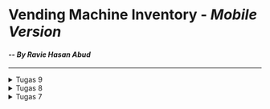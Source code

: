 # Vending Machine Inventory - _Mobile Version_

#### _-- By Ravie Hasan Abud_

<hr>

<details>

<summary>Tugas 9</summary>

## 1. Apakah bisa kita melakukan pengambilan data JSON tanpa membuat model terlebih dahulu? Jika iya, apakah hal tersebut lebih baik daripada membuat model sebelum melakukan pengambilan data JSON?

## 2. Jelaskan fungsi dari CookieRequest dan jelaskan mengapa _instance_ CookieRequest perlu untuk dibagikan ke semua komponen di aplikasi Flutter.

## 3. Jelaskan mekanisme pengambilan data dari JSON hingga dapat ditampilkan pada Flutter.

## 4. Jelaskan mekanisme autentikasi dari input data akun pada Flutter ke Django hingga selesainya proses autentikasi oleh Django dan tampilnya menu pada Flutter.

## 5. Sebutkan seluruh _widget_ yang kamu pakai pada tugas ini dan jelaskan fungsinya masing-masing.

## 6. Jelaskan bagaimana cara kamu mengimplementasikan _checklist_ di atas secara _step-by-step_! (bukan hanya sekadar mengikuti tutorial).

- [ ] Memastikan _deployment_ proyek tugas Django kamu telah berjalan dengan baik.
- [ ] Membuat halaman login pada proyek tugas Flutter.
- [ ] Mengintegrasikan sistem autentikasi Django dengan proyek tugas Flutter.
- [ ] Membuat model kustom sesuai dengan proyek aplikasi Django.
- [ ] Membuat halaman yang berisi daftar semua item yang terdapat pada _endpoint_ `JSON` di Django yang telah kamu _deploy_.
  - [ ] Tampilkan _name_, _amount_, dan _description_ dari masing-masing item pada halaman ini.
- [ ] Membuat halaman detail untuk setiap item yang terdapat pada halaman daftar Item.
  - [ ] Halaman ini dapat diakses dengan menekan salah satu item pada halaman daftar Item.
  - [ ] Tampilkan seluruh atribut pada model item kamu pada halaman ini.
  - [ ] Tambahkan tombol untuk kembali ke halaman daftar item.

</details>

<details>

<summary>Tugas 8</summary>

## 1. Jelaskan perbedaan antara `Navigator.push()` dan `Navigator.pushReplacement()`, disertai dengan contoh mengenai penggunaan kedua metode tersebut yang tepat!

- `Navigator.push()`
  - `push() new page`
  - Menambahkan suatu route ke dalam stack route yang dimanage oleh Navigator
  - Dapat kembali ke page sebelumnya dengan tombol back karena pagenya tidak di `pop()`, hanya saja berada tepat di bawah new page pada stack route
- `Navigator.pushReplacement()`
  - `push() current page kemudian pop() new page`
  - Menghapus route yang sedang ditampilkan dan menggantinya dengan suatu route baru
  - Tidak dapat kembali ke page sebelumnya dengan tombol back karena page sebelumnya telah di `pop()`, sehingga tidak ada di di bawah new page pada stack route

## 2. Jelaskan masing-masing _layout_ widget pada Flutter dan konteks penggunaannya masing-masing!

- `Container` => Biasanya menampung beberapa widget. Dapat digunakan untuk kustomisasi seperti background color, margin, padding, etc.
- `Row` => Menyusun childrennya pada 1 row yang sama (horizontally). Dapat digunakan untuk menata letak widget jika ingin ditempatkan pada 1 row yang sama.
- `Column` => Menyusun childrennya pada 1 column yang sama (vertically). Dapat digunakan untuk menata letak widget jika ingin ditempatkan pada 1 column yang sama.
- `ListView` => Menyusun childrennya Dapat digunakan untuk menampilkan list daftar item seperti pada left drawer di tugas ini.
- `Stack` => Menyusun childrennya secara bertumpuk (stack). Widget children akan diatur relatif terhadap satu sama lain. Dapat digunakan untuk handle widget yang mungkin overlap.
- `Expanded` => Mengontrol agar widget dapat mengisi ruang sebanyak mungkin (expand). Dapat digunakan untuk memberikan extra space pada widget.
- `Flexible` => Mengontrol seberapa besar space yang dapat diisi oleh childrennya. Dapat digunakan untuk membatasi seberapa kecil/besar space yang dapat digunakan widget.
- `GridView` => Menyusun childrennya dalam format matrix (grid). Dapatdigunakan untuk membuat tabel, menyusun card, dan lain sebagainya.
- `Wrap` => Menyusun childrennya dalam format row dan column, jika spacenya tidak cukup widget akan berpindah ke row atau column berikutnya. Dapat digunakan untuk menyesuaikan ukuran setiap row/column, menghandle agar widget tidak overflow, dan lain sebagainya.

## 3. Sebutkan apa saja elemen input pada form yang kamu pakai pada tugas kali ini dan jelaskan mengapa kamu menggunakan elemen input tersebut!

- `Form` => Saya gunakan untuk membuat dan mengelola formulir. Saya gunakan juga untuk validasi input dan menyimpan input pengguna apabila sudah sesuai.
- `SingleChildScrollView` => Saya gunakan untuk page dapat discroll apabila konten lebih besar dari ukuran screen.
- `Column` => Saya gunakan untuk mengatur widget childnya dalam kolom vertikal.
- `Padding` => Saya gunakan untuk mengatur jarak (padding) di sekitar widget childnya.
- `TextFormField` => Saya gunakan untuk tempat pengguna memberikan input, kemudian akan diproses oleh program untuk validasi input dan menyimpannya.
- `Text` => Saya gunakan untuk menampilkan teks pada page.
- `TextStyle` => Saya gunakan untuk kustomisasi teks pada page (color, size, etc.). Saya gunakan juga untuk mengubah warna text pada `TextFormField`.
- `InputDecoration` => Saya gunakan untuk mengatur dekorasi elemen input seperti label, icon, dan text style.
- `OutlineInputBorder` => Saya gunakan untuk memberikan outline pada `TextFormField`.
- `Align` => Saya gunakan untuk mengatur posisi (alignment) widget childrennya.
- `ElevatedButton` => Saya gunakan untuk efek peninggian dan memberikan respon ketika diklik.
- `ButtonStyle` => Saya gunakan untuk menentukan style button.
- `TextButton` => Saya gunakan untuk menampilkan button `OK`.

## 4. Bagaimana penerapan _clean architecture_ pada aplikasi Flutter?

- Clean architecture pada aplikasi Flutter memisahkan kode menjadi beberapa lapisan (layer) dengan tujuan penggunaan yang berbeda.
- Separation of concern.
- Dengan pemisahan lapisan tersebut, akan memudahkan proses perancangan aplikasi dan proses debugging aplikasi apabila terdapat error karena telah terpisahkan di awal dan hanya perlu mengubah bagian yang error.
- Contoh pemisahan komponennya adalah user interface, dependencies injection, testing, domain, data, dan lain sebagainya.

## 5. Jelaskan bagaimana cara kamu mengimplementasikan _checklist_ secara _step-by-step_! (bukan hanya sekadar mengikuti tutorial)

- [ ] Membuat minimal satu halaman baru pada aplikasi, yaitu halaman formulir tambah item baru dengan ketentuan sebagai berikut:

  - Membuat file `shoplist_form.dart` untuk mengisi data Item (name, price, amount, dan description)
  - `ShopFormPage()` akan entends `StatefulWidget()` karena dapat memberikan respon pop-up dan send error message
  - [ ] Memakai minimal tiga elemen input, yaitu `name`, `amount`, `description`. Tambahkan elemen input sesuai dengan model pada aplikasi tugas Django yang telah kamu buat.
    - Saya memakai 5 atribut yang masing-masingnya dibungkus dalam widget `Padding()` berbeda dan setiap elemen input menggunakan widget `TextFormField()`:
      - String \_name = "";
      - int \_price = 0;
      - int \_amount = 0;
      - String \_description = "";
      - String dateAdded = DateFormat('dd/MM/yyyy').format(DateTime.now()); => Otomatis terisi (user tidak perlu input)
    -
  - [ ] Memiliki sebuah tombol `Save`.
    - Menggunakan widget `ElevatedButton()` yang di dalam widget `Align()`
    - Menggunakan `onPressed()` untuk handle ketika button diklik
    - Apabila input sudah sesuai ketentuan ketika user klik button `Save`, maka akan ada pop-up konten yang menampilkan detail dari instance `Item` yang baru saja diinput
  - [ ] Setiap elemen input di formulir juga harus divalidasi dengan ketentuan sebagai berikut:
    - Menggunakan `validator: (String? value) {...}` di setiap `TextFormField()`
    - Apabila input tidak sesuai, akan diminta input ulang (input tidak disave) dan field menjadi warna merah
    - [ ] Setiap elemen input tidak boleh kosong.
      - `if (value == null || value.isEmpty)` untuk memastikan input tidak null atau input tidak kosong
    - [ ] Setiap elemen input harus berisi data dengan tipe data atribut modelnya.
      - Apabila int: `if (int.tryParse(value) == null)` untuk memastikan parse berhasil (jika gagal, maka int.tryParse(value) bernilai null)
      - Apabila String: tidak handle parse, cukup memastikan tidak kosong atau tidak null seperti di atas

- [ ] Mengarahkan pengguna ke halaman form tambah item baru ketika menekan tombol `Tambah Item` pada halaman utama.

  - Memanfaatkan `Navigator.push()` agar tetap bisa kembali ke page sebelumnya
  - `Navigator.push()` ditambahkan di `left_drawer.dart` dan button `Tambah Item` di file `menu.dart`
  - `Navigator.push()` akan mengarahkan ke `ShopFormPage()` pada file `shopform_page.dart` untuk menjalankan build

- [ ] Memunculkan data sesuai isi dari formulir yang diisi dalam sebuah `pop-up` setelah menekan tombol `Save` pada halaman formulir tambah item baru.

  - Menggunakan `onPressed()` function kemudian validasi input
  - Jika input sesuai, maka akan muncul pop-up message menggunakan `showDialog()` dan `AlertDialog()`
  - Menambahkan item baru ke `Item.list`
  - Tampilkan pesan "Item Berhasil Tersimpan" beserta detail atribut item tersebut (name, price, amount, description, dan dateAdded) menggunakan widget `Text`

- [ ] Membuat sebuah drawer pada aplikasi dengan ketentuan sebagai berikut:

  - Membuat file `left_drawer.dart` untuk menampilkan drawer
  - [ ] Drawer minimal memiliki dua buah opsi, yaitu `Halaman Utama` dan `Tambah Item`.
    - Menambahkan widget `ListTitle()` untuk setiap opsi
    - Terdapat 3 opsi, `Halaman Utama`, `Tambah Item`, dan `Lihat Item`
  - [ ] Ketika memiih opsi `Halaman Utama`, maka aplikasi akan mengarahkan pengguna ke halaman utama.
    - Memanfaatkan `Navigator.pushReplacement()` karena tidak perlu kembali ke page sebelumnya (ingin ke home)
    - `Navigator.push()` ditambahkan di `left_drawer.dart` sebagai suatu `ListTile()`
    - `Navigator.push()` akan mengarahkan ke `MyHomePage()` pada file `menu.dart` untuk menjalankan build
  - [ ] Ketika memiih opsi `Tambah Item`, maka aplikasi akan mengarahkan pengguna ke halaman form tambah item baru.
    - Memanfaatkan `Navigator.push()` agar tetap bisa kembali ke page sebelumnya
    - `Navigator.push()` ditambahkan di `left_drawer.dart` sebagai suatu `ListTile()`
    - `Navigator.push()` akan mengarahkan ke `ShopFormPage()` pada file `shoplist_form.dart` untuk menjalankan build

- [ ] Membuat sebuah halaman baru, yaitu halaman daftar item yang sudah dibuat dengan isi halamannya adalah setiap data produk yang sudah pernah dibuat.

  - Membuat file `shoplist_page.dart` yang akan menampilkan seluruh Item
  - Iterasi setiap instance `Item()` yang ada di `item.dart`, dapat diakses melalui static attribut `Item.list`
  - Tampilkan setiap instance `Item()` dalam bentuk semacam card, implementasinya ada di file `item_card.dart` yang akan menampilkan detail attribute suatu item

- [ ] Mengarahkan pengguna ke halaman tersebut jika menekan tombol `Lihat Item` pada halaman utama atau drawer.
  - Memanfaatkan `Navigator.push()` agar tetap bisa kembali ke page sebelumnya
  - `Navigator.push()` ditambahkan di `left_drawer.dart` dan button `Lihat Item` di file `menu.dart`
  - `Navigator.push()` akan mengarahkan ke `ShopListPage()` pada file `shoplist_page.dart` untuk menjalankan build

<hr>

</details>

<details>

<summary>Tugas 7</summary>

## 1. Apa perbedaan utama antara stateless dan stateful widget dalam konteks pengembangan aplikasi Flutter?

- Stateful widget dapat memberikan respon terhadap perubahan data dan melakukan refresh page untuk memperbarui konten yang akan ditampilkan pada page tersebut.
- Stateless widget bersifat static dan tidak dapat diubah setelah page dibuat.
- Jadi, stateful widget lebih cocok apabila page mengandung komponen yang perlu memberikan respon terhadap request yang dapat menyebabkan perubahan data ataupun merespon terhadap input pengguna, sedangkan stateless widget lebih cocok untuk tipe page yang static (tidak terjadi refresh/perubahan konten page berulang kali).
- Dalam konteks pengembangan aplikasi Flutter, keputusan kapan perlu menggunakan stateless atau stateful widget dapat memengaruhi kinerja aplikasi secara signifikan mengingat masing-masing memiliki karateristiknya sendiri. Dengan pemilihan yang tepat, aplikasi dapat berjalan dengan lebih efisien.

## 2. Sebutkan seluruh widget yang kamu gunakan untuk menyelesaikan tugas ini dan jelaskan fungsinya masing-masing.

- `MyApp - StatelessWidget` => Sebuah StatelessWidget yang berfungsi sebagai app utama.
- `MaterialApp` => Untuk kustomisasi dasar aplikasi dengan design Material (theme, title, etc.).
- `ThemeData` => Untuk mengatur theme aplikasi (colorScheme, font, etc.).
- `MyHomePage - StatelessWidget` => Sebuah StatelessWidget yang berfungsi sebagai home page dari app.
- `Scaffold` => Untuk kustomisasi struktur dasar page app (appBar, body, etc.).
- `AppBar` => Untuk menampilkan section paling atas pada page.
- `Text` => Untuk menampilkan teks pada page.
- `TextStyle` => Untuk kustomisasi teks pada page (color, size, etc.).
- `SingleChildScrollView` => Sebuah widget wrapper yang dapat discroll apabila konten lebih besar dari ukuran screen.
- `Padding` => Untuk mengatur jarak (padding) di sekitar widget childnya.
- `Column` => Untuk mengatur widget childnya dalam kolom vertikal.
- `GridView.count` => Untuk mengatur widget childnya dalam bentuk grid sesuai banyak baris dan kolom yang diinginkan.
- `ShopCard - StatelessWidget` => Sebuah StatelessWidget untuk menampilkan ShopItem dalam bentuk card
- `Material` => Untuk kustomisasi design Material pada widget (elevation, color, etc.)
- `InkWell` => Untuk dapat memberikan respons ketika diklik (semacam button).
- `SnackBar` => Untuk menampilkan pesan sementara kepada pengguna.
- `Container` => Untuk mengatur tata letak widget.
- `Center` => Untuk mengubah posisi widget childnya ke tengah.
- `Icon` => untuk menampilkan icon yang diinginkan dan dapat dikustomisasi (seperti color, size, etc.).

## 3. Jelaskan bagaimana cara kamu mengimplementasikan checklist secara step-by-step (bukan hanya sekadar mengikuti tutorial).

- [ ] Membuat sebuah program Flutter baru dengan tema inventory seperti tugas-tugas sebelumnya.

  - Menjalankan command berikut pada cmd:

  ```bash
  flutter create vending_machine
  cd vending_machine
  flutter run
  ```

- [ ] Membuat tiga tombol sederhana dengan ikon dan teks untuk:

  - Mengubah main.dart menjadi seperti di bawah ini agar home apge berada di menu.dart

  ```dart
  import 'package:flutter/material.dart';
  import 'package:vending_machine/menu.dart';

  void main() {
      runApp(const MyApp());
  }

  class MyApp extends StatelessWidget {
      const MyApp({super.key});

      // This widget is the root of your application.
      @override
      Widget build(BuildContext context) {
          return MaterialApp(
          title: 'Vending Machine',
          theme: ThemeData(
              colorScheme: ColorScheme.fromSeed(seedColor: Colors.black54),
              useMaterial3: true,
          ),
          home: MyHomePage(),
          );
      }
  }
  ```

  - Menambahkan class ShopItem sebagai berikut pada menu.dart:

  ```dart
  class ShopItem {
      final String name;
      final IconData icon;

      ShopItem(this.name, this.icon);
  }
  ```

  - [ ] Melihat daftar item (Lihat Item)
    - Menambahkan `ShopItem("Lihat Item", Icons.checklist, Colors.black87),` sebagai tombol Lihat Item pada final List<ShopItem> items <br>
  - [ ] Menambah item (Tambah Item)
    - Menambahkan `ShopItem("Tambah Item", Icons.add_shopping_cart, const Color.fromARGB(255, 16, 57, 80))` sebagai tombol Tambah Item pada final List<ShopItem> items <br>
  - [ ] Logout (Logout)
    - Menambahkan `ShopItem("Logout", Icons.logout, const Color.fromARGB(255, 128, 34, 27)),` sebagai tombol Logout pada final List<ShopItem> items <br>
  - Sehingga, pada akhirnya menjadi:

  ```dart
  final List<ShopItem> items = [
      ShopItem("Lihat Item", Icons.checklist, Colors.black87),
      ShopItem("Tambah Item", Icons.add_shopping_cart, const Color.fromARGB(255, 16, 57, 80)),
      ShopItem("Logout", Icons.logout, const Color.fromARGB(255, 128, 34, 27)),
  ];
  ```

  - Membuat class ShopCard yang akan menjadi StatelessWidget untuk ShopItem
  - Pada MyHomePage, ubah `({super.key, required this.title})` menjadi `({Key? key}) : super(key: key);`

- [ ] Memunculkan Snackbar dengan tulisan:

  - [ ] "Kamu telah menekan tombol Lihat Item" ketika tombol Lihat Item ditekan.
  - [ ] "Kamu telah menekan tombol Tambah Item" ketika tombol Tambah Item ditekan.
  - [ ] "Kamu telah menekan tombol Logout" ketika tombol Logout ditekan.

  - Menambahkan potongan kode berikut pada function build ShopCard agar muncul SnackBar sebagai respon ketika button diklik. Tidak perlu membuat sebanyak 3 karena hanya perlu disesuaikan dengan attribute `name` dari masing-masing ShopItem.

  ```dart
  onTap: () {
      // Memunculkan SnackBar ketika diklik
      ScaffoldMessenger.of(context)
      ..hideCurrentSnackBar()
      ..showSnackBar(SnackBar(
          content: Text("Kamu telah menekan tombol ${item.name}!")));
  },
  ```

<hr>

</details>
